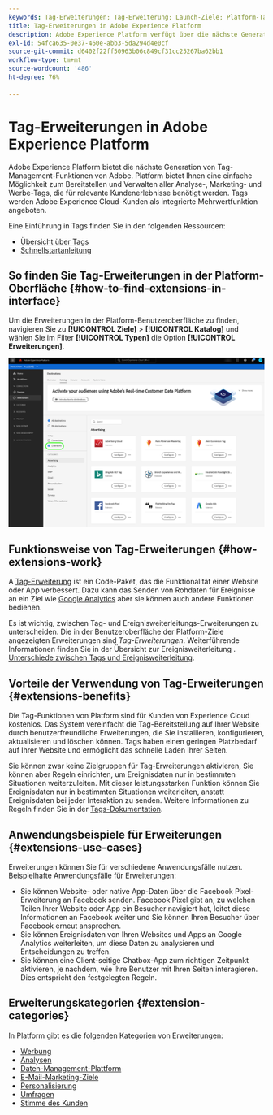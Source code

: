 ```yaml
---
keywords: Tag-Erweiterungen; Tag-Erweiterung; Launch-Ziele; Platform-Tag-Erweiterungen;Plattform-Tag-Erweiterung;Platform Launch-Ziele
title: Tag-Erweiterungen in Adobe Experience Platform
description: Adobe Experience Platform verfügt über die nächste Generation von Tag-Management-Funktionen von Adobe. Platform bietet Ihnen eine einfache Möglichkeit zum Bereitstellen und Verwalten aller Analyse-, Marketing- und Werbe-Tags, die für relevante Kundenerlebnisse benötigt werden.
exl-id: 54fca635-0e37-460e-abb3-5da294d4e0cf
source-git-commit: d6402f22ff50963b06c849cf31cc25267ba62bb1
workflow-type: tm+mt
source-wordcount: '486'
ht-degree: 76%

---
```


# Tag-Erweiterungen in Adobe Experience Platform

Adobe Experience Platform bietet die nächste Generation von Tag-Management-Funktionen von Adobe. Platform bietet Ihnen eine einfache Möglichkeit zum Bereitstellen und Verwalten aller Analyse-, Marketing- und Werbe-Tags, die für relevante Kundenerlebnisse benötigt werden. Tags werden Adobe Experience Cloud-Kunden als integrierte Mehrwertfunktion angeboten.

Eine Einführung in Tags finden Sie in den folgenden Ressourcen:

- [Übersicht über Tags](../../../tags/home.md)
- [Schnellstartanleitung](../../../tags/quick-start/quick-start.md)

## So finden Sie Tag-Erweiterungen in der Platform-Oberfläche {#how-to-find-extensions-in-interface}

Um die Erweiterungen in der Platform-Benutzeroberfläche zu finden, navigieren Sie zu **[!UICONTROL Ziele]** > **[!UICONTROL Katalog]** und wählen Sie im Filter **[!UICONTROL Typen]** die Option **[!UICONTROL Erweiterungen]**.

![Erweiterungsfilter in der Benutzeroberfläche](../../assets/catalog/launch-extensions/filter.png)

## Funktionsweise von Tag-Erweiterungen {#how-extensions-work}

A [Tag-Erweiterung](../../../tags/home.md#extensions) ist ein Code-Paket, das die Funktionalität einer Website oder App verbessert. Dazu kann das Senden von Rohdaten für Ereignisse an ein Ziel wie [Google Analytics](/help/destinations/catalog/analytics/google-universal-analytics.md) aber sie können auch andere Funktionen bedienen.

Es ist wichtig, zwischen Tag- und Ereignisweiterleitungs-Erweiterungen zu unterscheiden. Die in der Benutzeroberfläche der Platform-Ziele angezeigten Erweiterungen sind *Tag-Erweiterungen*. Weiterführende Informationen finden Sie in der Übersicht zur Ereignisweiterleitung . [Unterschiede zwischen Tags und Ereignisweiterleitung](/help/tags/ui/event-forwarding/overview.md#differences-between-event-forwarding-and-tags).



<!--

Extensions forward raw event data to several types of destinations. Think of extensions as an **Event Forwarding** type of destination. This is a simpler type of integration with destination platforms, which only forwards raw event data. Examples of those are the [Gainsight personalization extension](../personalization/gainsight.md) or the [Confirmit Voice of the Customer extension](../voice/confirmit-digital-feedback.md).

**Profile/Segment Export** destinations in Adobe Experience Platform capture event data, combine it with other data sources, apply segmentation, and export audiences and qualified profiles to destinations. Examples of those are the [Amazon S3 cloud storage destination](../cloud-storage/amazon-s3.md) or the [Google Display & Video 360 advertising destination](../advertising/google-dv360.md).

![Tag extensions compared to other destinations](../../assets/common/launch-and-other-destinations.png)

-->

## Vorteile der Verwendung von Tag-Erweiterungen {#extensions-benefits}

Die Tag-Funktionen von Platform sind für Kunden von Experience Cloud kostenlos. Das System vereinfacht die Tag-Bereitstellung auf Ihrer Website durch benutzerfreundliche Erweiterungen, die Sie installieren, konfigurieren, aktualisieren und löschen können. Tags haben einen geringen Platzbedarf auf Ihrer Website und ermöglicht das schnelle Laden Ihrer Seiten.

Sie können zwar keine Zielgruppen für Tag-Erweiterungen aktivieren, Sie können aber Regeln einrichten, um Ereignisdaten nur in bestimmten Situationen weiterzuleiten. Mit dieser leistungsstarken Funktion können Sie Ereignisdaten nur in bestimmten Situationen weiterleiten, anstatt Ereignisdaten bei jeder Interaktion zu senden. Weitere Informationen zu Regeln finden Sie in der [Tags-Dokumentation](../../../tags/ui/managing-resources/rules.md).

## Anwendungsbeispiele für Erweiterungen {#extensions-use-cases}

Erweiterungen können Sie für verschiedene Anwendungsfälle nutzen. Beispielhafte Anwendungsfälle für Erweiterungen:

- Sie können Website- oder native App-Daten über die Facebook Pixel-Erweiterung an Facebook senden. Facebook Pixel gibt an, zu welchen Teilen Ihrer Website oder App ein Besucher navigiert hat, leitet diese Informationen an Facebook weiter und Sie können Ihren Besucher über Facebook erneut ansprechen.
- Sie können Ereignisdaten von Ihren Websites und Apps an Google Analytics weiterleiten, um diese Daten zu analysieren und Entscheidungen zu treffen.
- Sie können eine Client-seitige Chatbox-App zum richtigen Zeitpunkt aktivieren, je nachdem, wie Ihre Benutzer mit Ihren Seiten interagieren. Dies entspricht den festgelegten Regeln.

## Erweiterungskategorien {#extension-categories}

In Platform gibt es die folgenden Kategorien von Erweiterungen:

- [Werbung](../advertising/overview.md)
- [Analysen](../analytics/overview.md)
- [Daten-Management-Plattform](../data-management/overview.md)
- [E-Mail-Marketing-Ziele ](../email-marketing/overview.md)
- [Personalisierung](../personalization/overview.md)
- [Umfragen](../survey/overview.md)
- [Stimme des Kunden](../voice/overview.md)
